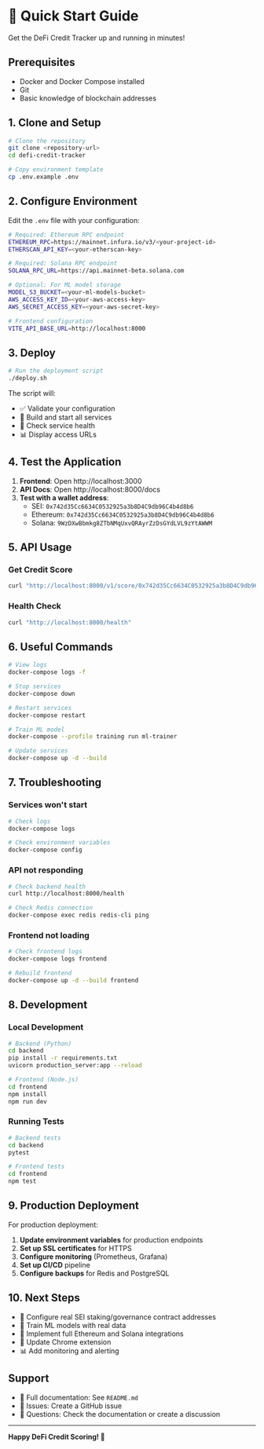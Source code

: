 # 🚀 Quick Start Guide

Get the DeFi Credit Tracker up and running in minutes!

## Prerequisites

- Docker and Docker Compose installed
- Git
- Basic knowledge of blockchain addresses

## 1. Clone and Setup

```bash
# Clone the repository
git clone <repository-url>
cd defi-credit-tracker

# Copy environment template
cp .env.example .env
```

## 2. Configure Environment

Edit the `.env` file with your configuration:

```bash
# Required: Ethereum RPC endpoint
ETHEREUM_RPC=https://mainnet.infura.io/v3/<your-project-id>
ETHERSCAN_API_KEY=<your-etherscan-key>

# Required: Solana RPC endpoint  
SOLANA_RPC_URL=https://api.mainnet-beta.solana.com

# Optional: For ML model storage
MODEL_S3_BUCKET=<your-ml-models-bucket>
AWS_ACCESS_KEY_ID=<your-aws-access-key>
AWS_SECRET_ACCESS_KEY=<your-aws-secret-key>

# Frontend configuration
VITE_API_BASE_URL=http://localhost:8000
```

## 3. Deploy

```bash
# Run the deployment script
./deploy.sh
```

The script will:
- ✅ Validate your configuration
- 🔨 Build and start all services
- 🏥 Check service health
- 📊 Display access URLs

## 4. Test the Application

1. **Frontend**: Open http://localhost:3000
2. **API Docs**: Open http://localhost:8000/docs
3. **Test with a wallet address**:
   - SEI: `0x742d35Cc6634C0532925a3b8D4C9db96C4b4d8b6`
   - Ethereum: `0x742d35Cc6634C0532925a3b8D4C9db96C4b4d8b6`
   - Solana: `9WzDXwBbmkg8ZTbNMqUxvQRAyrZzDsGYdLVL9zYtAWWM`

## 5. API Usage

### Get Credit Score
```bash
curl "http://localhost:8000/v1/score/0x742d35Cc6634C0532925a3b8D4C9db96C4b4d8b6?chain=sei"
```

### Health Check
```bash
curl "http://localhost:8000/health"
```

## 6. Useful Commands

```bash
# View logs
docker-compose logs -f

# Stop services
docker-compose down

# Restart services
docker-compose restart

# Train ML model
docker-compose --profile training run ml-trainer

# Update services
docker-compose up -d --build
```

## 7. Troubleshooting

### Services won't start
```bash
# Check logs
docker-compose logs

# Check environment variables
docker-compose config
```

### API not responding
```bash
# Check backend health
curl http://localhost:8000/health

# Check Redis connection
docker-compose exec redis redis-cli ping
```

### Frontend not loading
```bash
# Check frontend logs
docker-compose logs frontend

# Rebuild frontend
docker-compose up -d --build frontend
```

## 8. Development

### Local Development
```bash
# Backend (Python)
cd backend
pip install -r requirements.txt
uvicorn production_server:app --reload

# Frontend (Node.js)
cd frontend
npm install
npm run dev
```

### Running Tests
```bash
# Backend tests
cd backend
pytest

# Frontend tests
cd frontend
npm test
```

## 9. Production Deployment

For production deployment:

1. **Update environment variables** for production endpoints
2. **Set up SSL certificates** for HTTPS
3. **Configure monitoring** (Prometheus, Grafana)
4. **Set up CI/CD** pipeline
5. **Configure backups** for Redis and PostgreSQL

## 10. Next Steps

- 🔧 Configure real SEI staking/governance contract addresses
- 🤖 Train ML models with real data
- 🔗 Implement full Ethereum and Solana integrations
- 📱 Update Chrome extension
- 📊 Add monitoring and alerting

## Support

- 📖 Full documentation: See `README.md`
- 🐛 Issues: Create a GitHub issue
- 💬 Questions: Check the documentation or create a discussion

---

**Happy DeFi Credit Scoring! 🎉**
